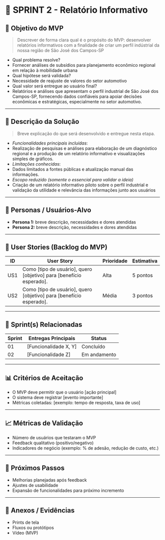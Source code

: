 # 📌 SPRINT 2 - Relatório Informativo

## 🎯 Objetivo do MVP
> Descrever de forma clara qual é o propósito do MVP:
> desenvolver relatórios informativos com a finalidade de criar um perfil indústrial da nossa região de São José dos Campos-SP  
- Qual problema resolve?
- Fornecer análises de subsídios para planejamento econômico regional em relação à mobilidade urbana    
- Qual hipótese será validada?
- Necessidade de reajuste de valores do setor automotivo   
- Qual valor será entregue ao usuário final?
-  Relatórios e análises que apresentam o perfil industrial de São José dos Campos-SP, fornecendo dados confiáveis para apoiar decisões econômicas e estratégicas, especialmente no setor automotivo. 

---

## 📝 Descrição da Solução
> Breve explicação do que será desenvolvido e entregue nesta etapa.  
- *Funcionalidades principais incluídas*:
- Realização de pesquisas e análises para elaboração de um diagnóstico regional e a produção de um relatório informativo e visualizações simples de gráficos. 
- *Limitações conhecidas*:
- Dados limitados a fontes públicas e atualização manual das informações. 
- *Escopo reduzido (somente o essencial para validar a ideia)*
- Criação de um relatório informativo piloto sobre o perfil industrial e validação da utilidade e relevância das informações junto aos usuários  

---

## 👥 Personas / Usuários-Alvo
- **Persona 1:** breve descrição, necessidades e dores atendidas  
- **Persona 2:** breve descrição, necessidades e dores atendidas  

---

## 🔑 User Stories (Backlog do MVP)
| ID  | User Story                                                                 | Prioridade | Estimativa |
|-----|-----------------------------------------------------------------------------|------------|------------|
| US1 | Como [tipo de usuário], quero [objetivo] para [benefício esperado].         | Alta       | 5 pontos   |
| US2 | Como [tipo de usuário], quero [objetivo] para [benefício esperado].         | Média      | 3 pontos   |

---

## 📅 Sprint(s) Relacionadas
| Sprint | Entregas Principais                          | Status   |
|--------|----------------------------------------------|----------|
| 01     | [Funcionalidade X, Y]                        | Concluído|
| 02     | [Funcionalidade Z]                           | Em andamento |

---

## 📊 Critérios de Aceitação
- O MVP deve permitir que o usuário [ação principal]  
- O sistema deve registrar [evento importante]  
- Métricas coletadas: [exemplo: tempo de resposta, taxa de uso]  

---

## 📈 Métricas de Validação
- Número de usuários que testaram o MVP  
- Feedback qualitativo (positivo/negativo)  
- Indicadores de negócio (exemplo: % de adesão, redução de custo, etc.)  

---

## 🚀 Próximos Passos
- Melhorias planejadas após feedback  
- Ajustes de usabilidade  
- Expansão de funcionalidades para próximo incremento  

---

## 📂 Anexos / Evidências
- Prints de tela  
- Fluxos ou protótipos  
- Vídeo (MVP)  
